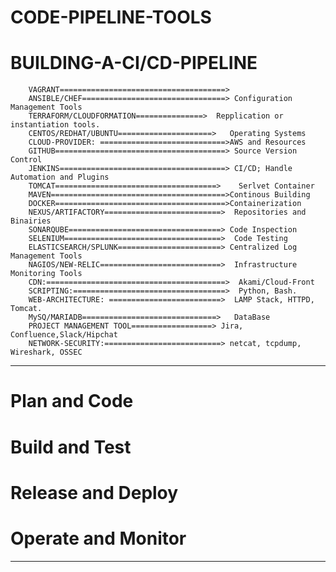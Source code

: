 # CODE-PIPELINE-TOOLS
# BUILDING-A-CI/CD-PIPELINE
        VAGRANT=====================================>
        ANSIBLE/CHEF================================> Configuration Management Tools
        TERRAFORM/CLOUDFORMATION===============>  Repplication or instantiation tools.
        CENTOS/REDHAT/UBUNTU=====================>   Operating Systems
        CLOUD-PROVIDER: ============================>AWS and Resources
        GITHUB======================================> Source Version Control
        JENKINS=====================================> CI/CD; Handle Automation and Plugins
        TOMCAT====================================>    Serlvet Container
        MAVEN=======================================>Continous Building
        DOCKER======================================>Containerization
        NEXUS/ARTIFACTORY==========================>  Repositories and Binairies
        SONARQUBE==================================> Code Inspection
        SELENIUM===================================>  Code Testing
        ELASTICSEARCH/SPLUNK=======================> Centralized Log Management Tools
        NAGIOS/NEW-RELIC===========================>  Infrastructure Monitoring Tools
        CDN:========================================>  Akami/Cloud-Front
        SCRIPTING:==================================>  Python, Bash.
        WEB-ARCHITECTURE: =========================>  LAMP Stack, HTTPD, Tomcat.      
        MySQ/MARIADB==============================>   DataBase  
        PROJECT MANAGEMENT TOOL==================> Jira, Confluence,Slack/Hipchat
        NETWORK-SECURITY:==========================> netcat, tcpdump, Wireshark, OSSEC

**********************************************************************************************************************
# Plan and Code
# Build and Test
# Release and Deploy
# Operate and Monitor
**************************************************************************************************************************

